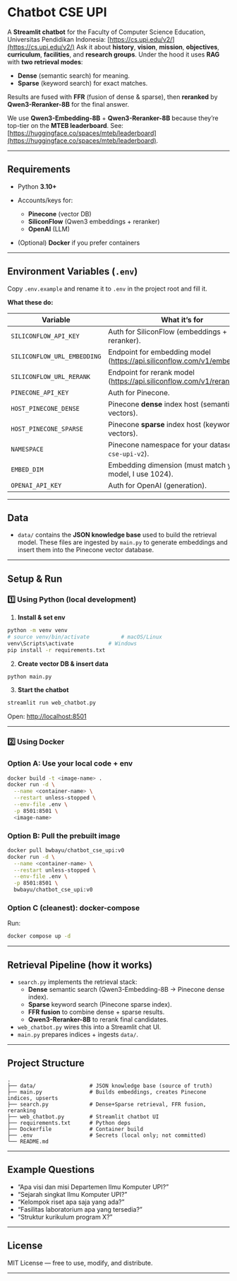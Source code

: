 # Chatbot CSE UPI

A **Streamlit chatbot** for the Faculty of Computer Science Education, Universitas Pendidikan Indonesia: [https://cs.upi.edu/v2/](https://cs.upi.edu/v2/)
Ask it about **history**, **vision**, **mission**, **objectives**, **curriculum**, **facilities**, and **research groups**.
Under the hood it uses **RAG** with **two retrieval modes**:

* **Dense** (semantic search) for meaning.
* **Sparse** (keyword search) for exact matches.

Results are fused with **FFR** (fusion of dense & sparse), then **reranked** by **Qwen3-Reranker-8B** for the final answer.

We use **Qwen3-Embedding-8B** + **Qwen3-Reranker-8B** because they’re top-tier on the **MTEB leaderboard**. See: [https://huggingface.co/spaces/mteb/leaderboard](https://huggingface.co/spaces/mteb/leaderboard).

---

## Requirements

* Python **3.10+**
* Accounts/keys for:

  * **Pinecone** (vector DB)
  * **SiliconFlow** (Qwen3 embeddings + reranker)
  * **OpenAI** (LLM)
* (Optional) **Docker** if you prefer containers

---

## Environment Variables (`.env`)

Copy `.env.example` and rename it to `.env` in the project root and fill it.

**What these do:**

| Variable                    | What it’s for                                             |
| --------------------------- | --------------------------------------------------------- |
| `SILICONFLOW_API_KEY`       | Auth for SiliconFlow (embeddings + reranker).             |
| `SILICONFLOW_URL_EMBEDDING` | Endpoint for embedding model (https://api.siliconflow.com/v1/embeddings)                          |
| `SILICONFLOW_URL_RERANK`    | Endpoint for rerank model (https://api.siliconflow.com/v1/rerank)                           |
| `PINECONE_API_KEY`          | Auth for Pinecone.                                        |
| `HOST_PINECONE_DENSE`       | Pinecone **dense** index host (semantic vectors).         |
| `HOST_PINECONE_SPARSE`      | Pinecone **sparse** index host (keyword vectors).         |
| `NAMESPACE`                 | Pinecone namespace for your dataset (e.g., `cse-upi-v2`). |
| `EMBED_DIM`                 | Embedding dimension (must match your model, I use 1024).              |
| `OPENAI_API_KEY`            | Auth for OpenAI (generation).                             |

---

## Data

* `data/` contains the **JSON knowledge base** used to build the retrieval model.
  These files are ingested by `main.py` to generate embeddings and insert them into the Pinecone vector database.

---

## Setup & Run

### **1️⃣ Using Python (local development)**

1. **Install & set env**

```bash
python -m venv venv
# source venv/bin/activate          # macOS/Linux
venv\Scripts\activate           # Windows
pip install -r requirements.txt
```

2. **Create vector DB & insert data**

```bash
python main.py
```

3. **Start the chatbot**

```bash
streamlit run web_chatbot.py
```

Open: [http://localhost:8501](http://localhost:8501)

---

### **2️⃣ Using Docker**

### Option A: Use your local code + env

```bash
docker build -t <image-name> .
docker run -d \
  --name <container-name> \
  --restart unless-stopped \
  --env-file .env \
  -p 8501:8501 \
  <image-name>
```

### Option B: Pull the prebuilt image

```bash
docker pull bwbayu/chatbot_cse_upi:v0
docker run -d \
  --name <container-name> \
  --restart unless-stopped \
  --env-file .env \
  -p 8501:8501 \
  bwbayu/chatbot_cse_upi:v0
```

### Option C (cleanest): docker-compose

Run:

```bash
docker compose up -d
```

---

## Retrieval Pipeline (how it works)

* `search.py` implements the retrieval stack:
  * **Dense** semantic search (Qwen3-Embedding-8B → Pinecone dense index).
  * **Sparse** keyword search (Pinecone sparse index).
  * **FFR fusion** to combine dense + sparse results.
  * **Qwen3-Reranker-8B** to rerank final candidates.
* `web_chatbot.py` wires this into a Streamlit chat UI.
* `main.py` prepares indices + ingests `data/`.

---

## Project Structure

```
.
├── data/                 # JSON knowledge base (source of truth)
├── main.py               # Builds embeddings, creates Pinecone indices, upserts
├── search.py             # Dense+Sparse retrieval, FFR fusion, reranking
├── web_chatbot.py        # Streamlit chatbot UI
├── requirements.txt      # Python deps
├── Dockerfile            # Container build
├── .env                  # Secrets (local only; not committed)
└── README.md
```

---

## Example Questions

* “Apa visi dan misi Departemen Ilmu Komputer UPI?”
* “Sejarah singkat Ilmu Komputer UPI?”
* “Kelompok riset apa saja yang ada?”
* “Fasilitas laboratorium apa yang tersedia?”
* “Struktur kurikulum program X?”

---

## License

MIT License — free to use, modify, and distribute.

---